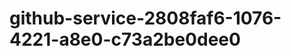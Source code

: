 github-service-2808faf6-1076-4221-a8e0-c73a2be0dee0
===================================================
